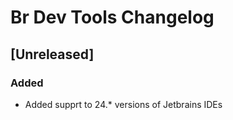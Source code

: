 <!-- Keep a Changelog guide -> https://keepachangelog.com -->

# Br Dev Tools Changelog

## [Unreleased]
### Added
- Added supprt to 24.* versions of Jetbrains IDEs